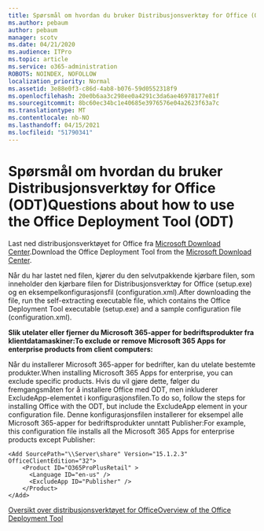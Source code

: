 ```yaml
---
title: Spørsmål om hvordan du bruker Distribusjonsverktøy for Office (ODT)
ms.author: pebaum
author: pebaum
manager: scotv
ms.date: 04/21/2020
ms.audience: ITPro
ms.topic: article
ms.service: o365-administration
ROBOTS: NOINDEX, NOFOLLOW
localization_priority: Normal
ms.assetid: 3e88e0f3-c86d-4ab8-b076-59d0552318f9
ms.openlocfilehash: 20e0b6aa3c298ee0a4291c3da6ae46978177e81f
ms.sourcegitcommit: 8bc60ec34bc1e40685e3976576e04a2623f63a7c
ms.translationtype: MT
ms.contentlocale: nb-NO
ms.lasthandoff: 04/15/2021
ms.locfileid: "51790341"
---
```

# <a name="questions-about-how-to-use-the-office-deployment-tool-odt"></a><span data-ttu-id="3df2c-102">Spørsmål om hvordan du bruker Distribusjonsverktøy for Office (ODT)</span><span class="sxs-lookup"><span data-stu-id="3df2c-102">Questions about how to use the Office Deployment Tool (ODT)</span></span>

<span data-ttu-id="3df2c-103">Last ned distribusjonsverktøyet for Office fra [Microsoft Download Center](https://go.microsoft.com/fwlink/p/?LinkID=626065).</span><span class="sxs-lookup"><span data-stu-id="3df2c-103">Download the Office Deployment Tool from the [Microsoft Download Center](https://go.microsoft.com/fwlink/p/?LinkID=626065).</span></span>
  
<span data-ttu-id="3df2c-104">Når du har lastet ned filen, kjører du den selvutpakkende kjørbare filen, som inneholder den kjørbare filen for Distribusjonsverktøy for Office (setup.exe) og en eksempelkonfigurasjonsfil (configuration.xml).</span><span class="sxs-lookup"><span data-stu-id="3df2c-104">After downloading the file, run the self-extracting executable file, which contains the Office Deployment Tool executable (setup.exe) and a sample configuration file (configuration.xml).</span></span>
  
 <span data-ttu-id="3df2c-105">**Slik utelater eller fjerner du Microsoft 365-apper for bedriftsprodukter fra klientdatamaskiner:**</span><span class="sxs-lookup"><span data-stu-id="3df2c-105">**To exclude or remove Microsoft 365 Apps for enterprise products from client computers:**</span></span>
  
<span data-ttu-id="3df2c-106">Når du installerer Microsoft 365-apper for bedrifter, kan du utelate bestemte produkter.</span><span class="sxs-lookup"><span data-stu-id="3df2c-106">When installing Microsoft 365 Apps for enterprise, you can exclude specific products.</span></span> <span data-ttu-id="3df2c-107">Hvis du vil gjøre dette, følger du fremgangsmåten for å installere Office med ODT, men inkluderer ExcludeApp-elementet i konfigurasjonsfilen.</span><span class="sxs-lookup"><span data-stu-id="3df2c-107">To do so, follow the steps for installing Office with the ODT, but include the ExcludeApp element in your configuration file.</span></span> <span data-ttu-id="3df2c-108">Denne konfigurasjonsfilen installerer for eksempel alle Microsoft 365-apper for bedriftsprodukter unntatt Publisher:</span><span class="sxs-lookup"><span data-stu-id="3df2c-108">For example, this configuration file installs all the Microsoft 365 Apps for enterprise products except Publisher:</span></span>
  
```
<Add SourcePath="\\Server\share" Version="15.1.2.3" OfficeClientEdition="32">
    <Product ID="O365ProPlusRetail" >
      <Language ID="en-us" />
      <ExcludeApp ID="Publisher" />
    </Product>
</Add>
```

[<span data-ttu-id="3df2c-109">Oversikt over distribusjonsverktøyet for Office</span><span class="sxs-lookup"><span data-stu-id="3df2c-109">Overview of the Office Deployment Tool</span></span>](https://docs.microsoft.com/deployoffice/overview-office-deployment-tool)
  

